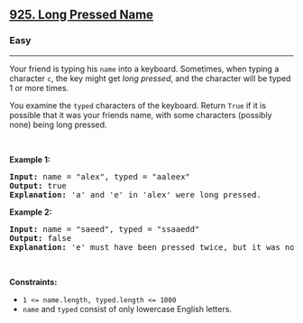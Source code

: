 <h2>
  <a href="https://leetcode.com/problems/long-pressed-name/description/">925. Long Pressed Name</a>
</h2>
<h3>Easy</h3>
<hr />
<p>
  Your friend is typing his <code>name</code> into a keyboard. Sometimes, when
  typing a character <code>c</code>, the key might get <em>long pressed</em>,
  and the character will be typed 1 or more times.
</p>

<p>
  You examine the <code>typed</code> characters of the keyboard. Return
  <code>True</code> if it is possible that it was your friends name, with some
  characters (possibly none) being long pressed.
</p>

<p>&nbsp;</p>
<p><strong class="example">Example 1:</strong></p>

<pre><strong>Input:</strong> name = "alex", typed = "aaleex"
<strong>Output:</strong> true
<strong>Explanation: </strong>'a' and 'e' in 'alex' were long pressed.
</pre>

<p><strong class="example">Example 2:</strong></p>

<pre><strong>Input:</strong> name = "saeed", typed = "ssaaedd"
<strong>Output:</strong> false
<strong>Explanation: </strong>'e' must have been pressed twice, but it was not in the typed output.
</pre>

<p>&nbsp;</p>
<p><strong>Constraints:</strong></p>

<ul>
  <li><code>1 &lt;= name.length, typed.length &lt;= 1000</code></li>
  <li>
    <code>name</code> and <code>typed</code> consist of only lowercase English
    letters.
  </li>
</ul>
